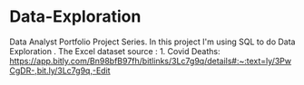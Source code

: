 # Data-Exploration
 Data Analyst Portfolio Project Series. In this project I'm using SQL to do Data Exploration . The Excel dataset source :  1. Covid Deaths:  https://app.bitly.com/Bn98bfB97fh/bitlinks/3Lc7g9q/details#:~:text=ly/3PwCgDR-,bit.ly/3Lc7g9q,-Edit
